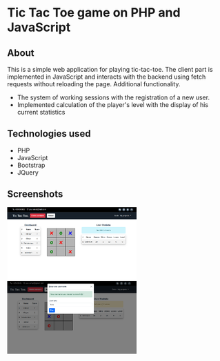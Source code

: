 # Tic Tac Toe game on PHP and JavaScript

## About
This is a simple web application for playing tic-tac-toe.
The client part is implemented in JavaScript and interacts with the backend using fetch requests without reloading the page.
Additional functionality.
- The system of working sessions with the registration of a new user.
- Implemented calculation of the player's level with the display of his current statistics



## Technologies used
- PHP
- JavaScript
- Bootstrap
- JQuery
## Screenshots

<img
src="assets/Screenshot 2022-09-18 11.52.55.png"
alt="Alt text"
title="Optional title"
style="display: inline-block; margin: 0 auto; max-width: 300px">
<br>
<img
src="assets/Screenshot 2022-09-18 11.56.35.png"
alt="Alt text"
title="Optional title"
style="display: inline-block; margin: 0 auto; max-width: 300px">
